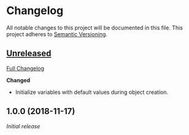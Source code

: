 # Changelog

All notable changes to this project will be documented in this file. This project adheres to [Semantic Versioning](http://semver.org/spec/v2.0.0.html).

## [Unreleased](https://github.com/Shatur95/QGitTag/tree/HEAD)

[Full Changelog](https://github.com/Shatur95/QGitTag/compare/1.0.1...HEAD)

**Changed**

-   Initialize variables with default values ​​during object creation.

## 1.0.0 (2018-11-17)

_Initial release_
